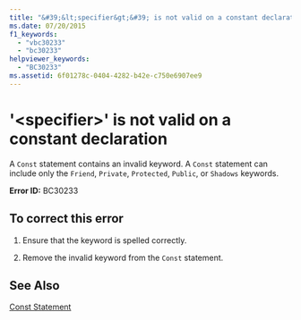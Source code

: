 ```yaml
---
title: "&#39;&lt;specifier&gt;&#39; is not valid on a constant declaration"
ms.date: 07/20/2015
f1_keywords: 
  - "vbc30233"
  - "bc30233"
helpviewer_keywords: 
  - "BC30233"
ms.assetid: 6f01278c-0404-4282-b42e-c750e6907ee9
---
```

# &#39;&lt;specifier&gt;&#39; is not valid on a constant declaration
A `Const` statement contains an invalid keyword. A `Const` statement can include only the `Friend`, `Private`, `Protected`, `Public`, or `Shadows` keywords.  
  
 **Error ID:** BC30233  
  
## To correct this error  
  
1. Ensure that the keyword is spelled correctly.  
  
2. Remove the invalid keyword from the `Const` statement.  
  
## See Also  
 [Const Statement](../../visual-basic/language-reference/statements/const-statement.md)
